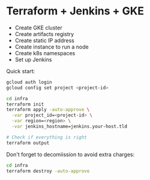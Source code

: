 # Terraform + Jenkins + GKE

- Create GKE cluster
- Create artifacts registry
- Create static IP address
- Create instance to run a node
- Create k8s namespaces
- Set up Jenkins


Quick start:
```bash
gcloud auth login
gcloud config set project <project-id>

cd infra
terraform init
terraform apply -auto-approve \
  -var project_id=<project-id> \
  -var region=<region> \
  -var jenkins_hostname=jenkins.your-host.tld

# Check if everything is right
terraform output

```

Don't forget to decomiission to avoid extra charges:

```bash
cd infra
terraform destroy -auto-approve
```

